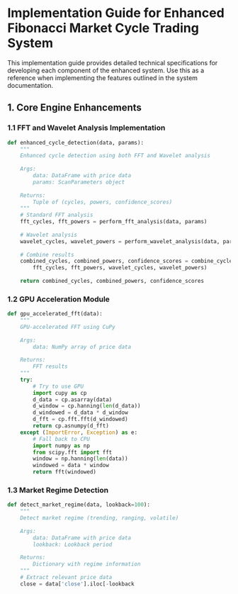 # Implementation Guide for Enhanced Fibonacci Market Cycle Trading System

This implementation guide provides detailed technical specifications for developing each component of the enhanced system. Use this as a reference when implementing the features outlined in the system documentation.

## 1. Core Engine Enhancements

### 1.1 FFT and Wavelet Analysis Implementation

```python
def enhanced_cycle_detection(data, params):
    """
    Enhanced cycle detection using both FFT and Wavelet analysis
    
    Args:
        data: DataFrame with price data
        params: ScanParameters object
        
    Returns:
        Tuple of (cycles, powers, confidence_scores)
    """
    # Standard FFT analysis
    fft_cycles, fft_powers = perform_fft_analysis(data, params)
    
    # Wavelet analysis
    wavelet_cycles, wavelet_powers = perform_wavelet_analysis(data, params)
    
    # Combine results
    combined_cycles, combined_powers, confidence_scores = combine_cycle_results(
        fft_cycles, fft_powers, wavelet_cycles, wavelet_powers)
    
    return combined_cycles, combined_powers, confidence_scores
```

### 1.2 GPU Acceleration Module

```python
def gpu_accelerated_fft(data):
    """
    GPU-accelerated FFT using CuPy
    
    Args:
        data: NumPy array of price data
        
    Returns:
        FFT results
    """
    try:
        # Try to use GPU
        import cupy as cp
        d_data = cp.asarray(data)
        d_window = cp.hanning(len(d_data))
        d_windowed = d_data * d_window
        d_fft = cp.fft.fft(d_windowed)
        return cp.asnumpy(d_fft)
    except (ImportError, Exception) as e:
        # Fall back to CPU
        import numpy as np
        from scipy.fft import fft
        window = np.hanning(len(data))
        windowed = data * window
        return fft(windowed)
```

### 1.3 Market Regime Detection

```python
def detect_market_regime(data, lookback=100):
    """
    Detect market regime (trending, ranging, volatile)
    
    Args:
        data: DataFrame with price data
        lookback: Lookback period
        
    Returns:
        Dictionary with regime information
    """
    # Extract relevant price data
    close = data['close'].iloc[-lookback